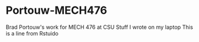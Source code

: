 # Portouw-MECH476
Brad Portouw's work for MECH 476 at CSU
Stuff I wrote on my laptop
This is a line from Rstuido